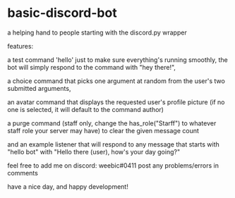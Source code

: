# basic-discord-bot
a helping hand to people starting with the discord.py wrapper

features:

a test command 'hello' just to make sure everything's running smoothly, the bot will simply respond to the command with "hey there!",

a choice command that picks one argument at random from the user's two submitted arguments,

an avatar command that displays the requested user's profile picture (if no one is selected, it will default to the command author)

a purge command (staff only, change the has_role("Starff") to whatever staff role your server may have) to clear the given message count

and an example listener that will respond to any message that starts with "hello bot" with "Hello there (user), how's your day going?"

feel free to add me on discord: weebic#0411
post any problems/errors in comments 

have a nice day, and happy development!
